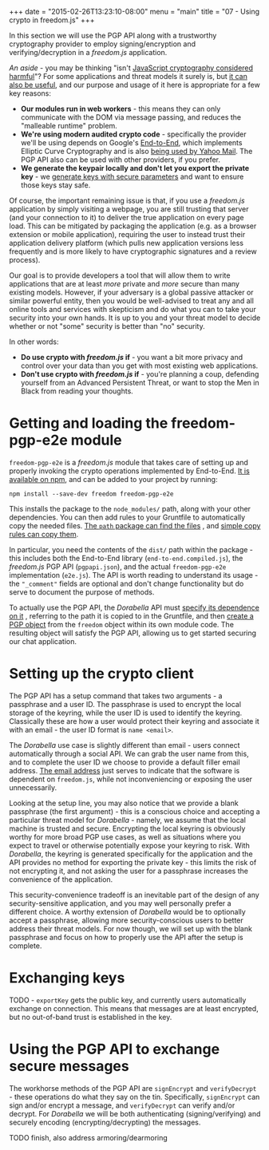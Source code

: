 +++
date = "2015-02-26T13:23:10-08:00"
menu = "main"
title = "07 - Using crypto in freedom.js"
+++

In this section we will use the PGP API along with a trustworthy cryptography
provider to employ signing/encryption and verifying/decryption in a *freedom.js*
application.

*An aside* - you may be thinking "isn't
 [JavaScript cryptography considered harmful](https://www.nccgroup.trust/us/about-us/newsroom-and-events/blog/2011/august/javascript-cryptography-considered-harmful/)"?
 For some applications and threat models it surely is, but
 [it can also be useful](http://vnhacker.blogspot.co.uk/2014/06/why-javascript-crypto-is-useful.html),
 and our purpose and usage of it here is appropriate for a few key reasons:

- **Our modules run in web workers** - this means they can only
  communicate with the DOM via message passing, and reduces the
  "malleable runtime" problem.
- **We're using modern audited crypto code** - specifically the
  provider we'll be using depends on Google's
  [End-to-End](https://github.com/google/end-to-end), which implements
  Elliptic Curve Cryptography and is also
  [being used by Yahoo Mail](http://yahoo.tumblr.com/post/113708033335/user-focused-security-end-to-end-encryption).
  The PGP API also can be used with other providers, if you prefer.
- **We generate the keypair locally and don't let you export the
  private key** - we
  [generate keys with secure parameters](https://github.com/freedomjs/freedom-pgp-e2e/issues/25)
  and want to ensure those keys stay safe.

Of course, the important remaining issue is that, if you use a
*freedom.js* application by simply visiting a webpage, you are still
trusting that server (and your connection to it) to deliver the true
application on every page load. This can be mitigated by packaging the
application (e.g. as a browser extension or mobile application),
requiring the user to instead trust their application delivery
platform (which pulls new application versions less frequently and is
more likely to have cryptographic signatures and a review process).

Our goal is to provide developers a tool that will allow them to write
applications that are at least *more* private and *more* secure than
many existing models. However, if your adversary is a global passive
attacker or similar powerful entity, then you would be well-advised to
treat any and all online tools and services with skepticism and do
what you can to take your security into your own hands. It is up to
you and your threat model to decide whether or not "some" security is
better than "no" security.

In other words:

- __Do use crypto with *freedom.js* if__ -  you want a bit more privacy
  and control over your data than you get with most existing web
  applications.
- __Don't use crypto with *freedom.js* if__ - you're planning a coup,
  defending yourself from an Advanced Persistent Threat, or want to stop the Men
  in Black from reading your thoughts.

# Getting and loading the freedom-pgp-e2e module
`freedom-pgp-e2e` is a *freedom.js* module that takes care of setting up and
properly invoking the crypto operations implemented by End-to-End.
[It is available on npm](https://www.npmjs.com/package/freedom-pgp-e2e), and
can be added to your project by running:

    npm install --save-dev freedom freedom-pgp-e2e

This installs the package to the `node_modules/` path, along with your other
dependencies. You can then add rules to your Gruntfile to automatically copy the
needed files.
[The `path` package can find the files](https://github.com/soycode/dorabella/blob/master/Gruntfile.js#L5-6)
, and
[simple copy rules can copy them](https://github.com/soycode/dorabella/blob/master/Gruntfile.js#L34-41).

In particular, you need the contents of the `dist/` path within the package -
this includes both the End-to-End library (`end-to-end.compiled.js`), the
*freedom.js* PGP API (`pgpapi.json`), and the actual `freedom-pgp-e2e`
implementation (`e2e.js`). The API is worth reading to understand its usage -
the `"_comment"` fields are optional and don't change functionality but do serve
to document the purpose of methods.

To actually use the PGP API, the *Dorabella* API must
[specify its dependence on it](https://github.com/soycode/dorabella/blob/master/src/securechat.json#L17-20)
, referring to the path it is copied to in the Gruntfile, and then
[create a PGP object](https://github.com/soycode/dorabella/blob/master/src/securechat.js#L27)
from the `freedom` object within its own module code. The resulting object will
satisfy the PGP API, allowing us to get started securing our chat application.

# Setting up the crypto client
The PGP API has a setup command that takes two arguments - a passphrase and a
user ID. The passphrase is used to encrypt the local storage of the keyring,
while the user ID is used to identify the keyring. Classically these are how
a user would protect their keyring and associate it with an email - the user ID
format is `name <email>`.

The *Dorabella* use case is slightly different than email - users connect
automatically through a social API. We can grab the user name from this, and
to complete the user ID we choose to provide a default filler email address.
[The email address](https://github.com/soycode/dorabella/blob/master/src/securechat.js#L53)
just serves to indicate that the software is dependent on `freedom.js`, while
not inconveniencing or exposing the user unnecessarily.

Looking at the setup line, you may also notice that we provide a blank
passphrase (the first argument) - this is a conscious choice and accepting a
particular threat model for *Dorabella* - namely, we assume that the local
machine is trusted and secure. Encrypting the local keyring is obviously worthy
for more broad PGP use cases, as well as situations where you expect to travel
or otherwise potentially expose your keyring to risk. With *Dorabella*, the
keyring is generated specifically for the application and the API provides no
method for exporting the private key - this limits the risk of not encrypting
it, and not asking the user for a passphrase increases the convenience of the
application.

This security-convenience tradeoff is an inevitable part of the design of any
security-sensitive application, and you may well personally prefer a different
choice. A worthy extension of *Dorabella* would be to optionally accept a
passphrase, allowing more security-conscious users to better address their
threat models. For now though, we will set up with the blank passphrase and
focus on how to properly use the API after the setup is complete.

# Exchanging keys
TODO - `exportKey` gets the public key, and currently users automatically
exchange on connection. This means that messages are at least encrypted, but
no out-of-band trust is established in the key.

# Using the PGP API to exchange secure messages
The workhorse methods of the PGP API are `signEncrypt` and `verifyDecrypt` -
these operations do what they say on the tin. Specifically, `signEncrypt` can
sign and/or encrypt a message, and `verifyDecrypt` can verify and/or decrypt.
For *Dorabella* we will be both authenticating (signing/verifying) and securely
encoding (encrypting/decrypting) the messages.

TODO finish, also address armoring/dearmoring
